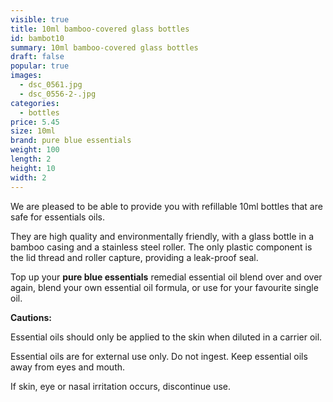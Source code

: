 ```yaml
---
visible: true
title: 10ml bamboo-covered glass bottles
id: bambot10
summary: 10ml bamboo-covered glass bottles
draft: false
popular: true
images:
  - dsc_0561.jpg
  - dsc_0556-2-.jpg
categories:
  - bottles
price: 5.45
size: 10ml
brand: pure blue essentials
weight: 100
length: 2
height: 10
width: 2
---
```

We are pleased to be able to provide you with refillable 10ml bottles that are safe for essentials oils.

They are high quality and environmentally friendly, with a glass bottle in a bamboo casing and a stainless steel roller. The only plastic component is the lid thread and roller capture, providing a leak-proof seal.

Top up your **pure blue essentials** remedial essential oil blend over and over again, blend your own essential oil formula, or use for your favourite single oil.

**Cautions:**

Essential oils should only be applied to the skin when diluted in a carrier oil.

Essential oils are for external use only. Do not ingest.  Keep essential oils away from eyes and mouth. 

If skin, eye or nasal irritation occurs, discontinue use.